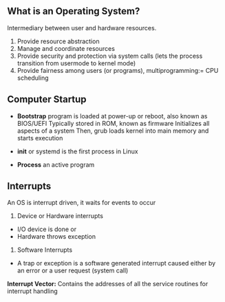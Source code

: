 ## What is an Operating System?
Intermediary between user and hardware resources.
1) Provide resource abstraction 
2) Manage and coordinate resources
3) Provide security and protection via system calls (lets the process transition from usermode to kernel mode)
4) Provide fairness among users (or programs), multiprogramming:= CPU scheduling

## Computer Startup
- **Bootstrap** program is loaded at power-up or reboot, also known as BIOS/UEFI
	Typically stored in ROM, known as firmware
	Initializes all aspects of a system
	Then, grub loads kernel into main memory and starts execution

- **init** or systemd is the first process in Linux 
- **Process** an active program

## Interrupts
An OS is interrupt driven, it waits for events to occur
1) Device or Hardware interrupts
- I/O device is done or
- Hardware throws exception
1) Software Interrupts
- A trap or exception is a software generated interrupt caused either by an error or a user request (system call)

**Interrupt Vector:** Contains the addresses of all the service routines for interrupt handling

